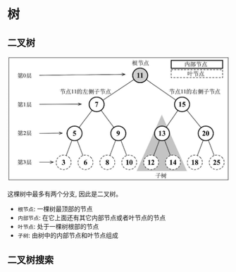 # 树

## 二叉树

![](./../img/5.jpg)

这棵树中最多有两个分支, 因此是二叉树。

- `根节点`: 一棵树最顶部的节点
- `内部节点`: 在它上面还有其它内部节点或者叶节点的节点
- `叶节点`: 处于一棵树根部的节点
- `子树`: 由树中的内部节点和叶节点组成

## 二叉树搜索

```js

```